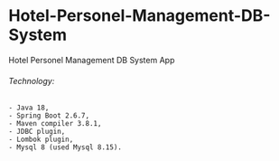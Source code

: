 # Hotel-Personel-Management-DB-System
Hotel Personel Management DB System App


###### Technology:
```
- Java 18,
- Spring Boot 2.6.7,
- Maven compiler 3.8.1,
- JDBC plugin,
- Lombok plugin,
- Mysql 8 (used Mysql 8.15).
```